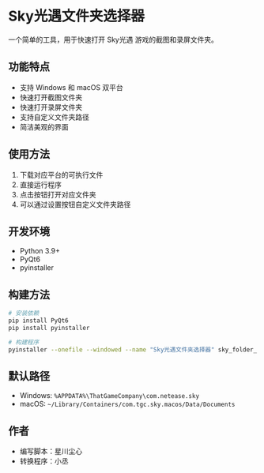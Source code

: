 # Sky光遇文件夹选择器

一个简单的工具，用于快速打开 Sky光遇 游戏的截图和录屏文件夹。

## 功能特点

- 支持 Windows 和 macOS 双平台
- 快速打开截图文件夹
- 快速打开录屏文件夹
- 支持自定义文件夹路径
- 简洁美观的界面

## 使用方法

1. 下载对应平台的可执行文件
2. 直接运行程序
3. 点击按钮打开对应文件夹
4. 可以通过设置按钮自定义文件夹路径

## 开发环境

- Python 3.9+
- PyQt6
- pyinstaller

## 构建方法

```bash
# 安装依赖
pip install PyQt6
pip install pyinstaller

# 构建程序
pyinstaller --onefile --windowed --name "Sky光遇文件夹选择器" sky_folder_selector.py
```

## 默认路径

- Windows: `%APPDATA%\ThatGameCompany\com.netease.sky`
- macOS: `~/Library/Containers/com.tgc.sky.macos/Data/Documents`

## 作者

- 编写脚本：星川尘心
- 转换程序：小丞
